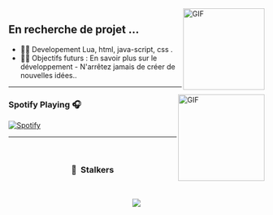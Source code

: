 <img align="right" alt="GIF" height="160px" src="https://media.giphy.com/media/du3J3cXyzhj75IOgvA/giphy.gif" />

## En recherche de projet ...

- 👨‍💻 Developement Lua, html, java-script, css .
- 💪🏼 Objectifs futurs : En savoir plus sur le développement - N'arrêtez jamais de créer de nouvelles idées..

---

<img align="right" alt="GIF" height="170px" src="https://media.giphy.com/media/J5B1Y8QZnzXXbLQIBu/giphy.gif" />

### Spotify Playing 🎧

[![Spotify](https://novatorem-bgstatic.vercel.app/api/spotify)](https://open.spotify.com/)

---

<br/>

### <p align="center">👀 &nbsp;Stalkers</p>
<br>
<p align="center">
  <img src="https://profile-counter.glitch.me/LeFaB-Fivem/count.svg" />
</p>
<br>

<br/>
